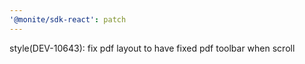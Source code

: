 ```yaml
---
'@monite/sdk-react': patch
---
```


style(DEV-10643): fix pdf layout to have fixed pdf toolbar when scroll
